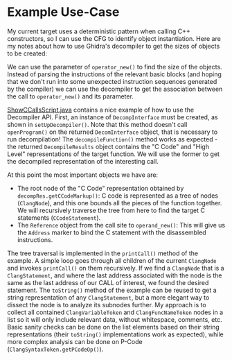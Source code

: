 Example Use-Case
================

My current target uses a deterministic pattern when calling C++ constructors, so I can use the CFG to identify object instantiation. Here are my notes about how to use Ghidra's decompiler to get the sizes of objects to be created: 

We can use the parameter of `operator_new()` to find the size of the objects. Instead of parsing the instructions of the relevant basic blocks (and hoping that we don't run into some unexpected instruction sequences generated by the compiler) we can use the decompiler to get the association between the call to `operator_new()` and its parameter. 

[ShowCCallsScript.java](https://github.com/NationalSecurityAgency/ghidra/blob/79d8f164f8bb8b15cfb60c5d4faeb8e1c25d15ca/Ghidra/Features/Decompiler/ghidra_scripts/ShowCCallsScript.java) contains a nice example of how to use the Decompiler API. First, an instance of `DecompInterface` must be created, as shown in `setUpDecompiler()`. Note that this method doesn't call `openProgram()` on the returned `DecomInterface` object, that is necessary to run decompilation! The `decompileFunction()` method works as expected - the returned `DecompileResults` object contains the "C Code" and "High Level" representations of the target function. We will use the former to get the decompiled representation of the interesting call. 

At this point the most important objects we have are:

* The root node of the "C Code" representation obtained by `decompRes.getCCodeMarkup()`: C code is represented as a tree of nodes (`ClangNode`), and this one bounds all the pieces of the function together. We will recursively traverse the tree from here to find the target C statements (`CCodeStatement`).
* The `Reference` object from the call site to `operand_new()`: This will give us the `Address` marker to bind the C statement with the disassembled instructions.

The tree traversal is implemented in the `printCall()` method of the example. A simple loop goes through all children of the current `ClangNode` and invokes `printCall()` on them recursively. If we find a `ClangNode` that is a `ClangStatement`, and where the last address associated with the node is the same as the last address of our CALL of interest, we found the desired statement. The `toString()` method of the example can be reused to get a string representation of any `ClangStatement`, but a more elegant way to dissect the node is to analyze its subnodes further. My approach is to collect all contained `ClangVariableToken` and `ClangFuncNameToken` nodes in a list so it will only include relevant data, without whitespace, comments, etc. Basic sanity checks can be done on the list elements based on their string representations (their `toString()` implementations work as expected), while more complex analysis can be done on P-Code (`ClangSyntaxToken.getPCodeOp()`).
